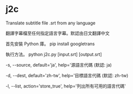 # j2c
Translate subtitle file .srt from any language

翻譯字幕檔至任何指定語言字幕。默認由日文翻譯中文

首先安裝 Python 庫。
pip install googletrans

執行方法。
python j2c.py [input.srt] [output.srt]

-s, --source, default='ja', help='源語言代碼 (默認: ja)

-d, --dest, default='zh-tw', help='目標語言代碼 (默認: zh-tw)

-l, --list, action='store_true', help='列出所有可用的語言代碼'

